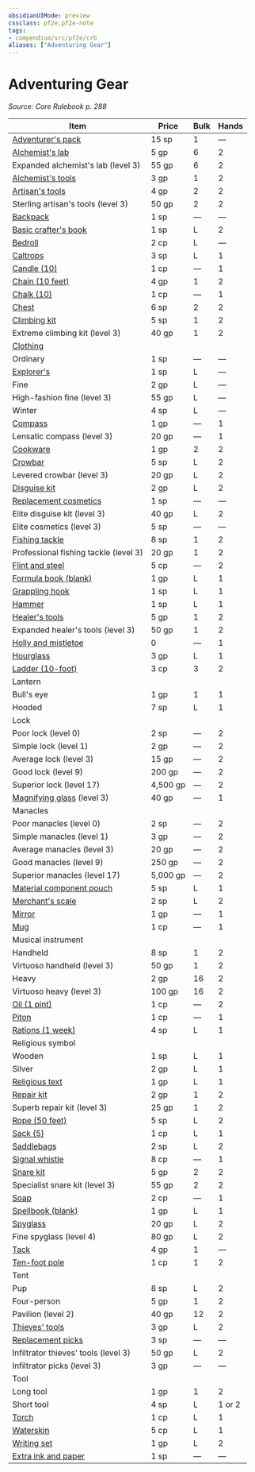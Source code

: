 ```yaml
---
obsidianUIMode: preview
cssclass: pf2e,pf2e-note
tags:
- compendium/src/pf2e/crb
aliases: ["Adventuring Gear"]
---
```

# Adventuring Gear  
*Source: Core Rulebook p. 288*  

| Item | Price | Bulk | Hands |
|------|-------|------|-------|
| [Adventurer's pack](../../compendium/equipment/items/adventurers-pack.md) | 15 sp | 1 | — |
| [Alchemist's lab](../../compendium/equipment/items/alchemists-lab.md) | 5 gp | 6 | 2 |
| Expanded alchemist's lab (level 3) | 55 gp | 6 | 2 |
| [Alchemist's tools](../../compendium/equipment/items/alchemists-tools.md) | 3 gp | 1 | 2 |
| [Artisan's tools](../../compendium/equipment/items/artisans-tools.md) | 4 gp | 2 | 2 |
| Sterling artisan's tools (level 3) | 50 gp | 2 | 2 |
| [Backpack](../../compendium/equipment/items/backpack.md) | 1 sp | — | — |
| [Basic crafter's book](../../compendium/equipment/items/basic-crafters-book.md) | 1 sp | L | 2 |
| [Bedroll](../../compendium/equipment/items/bedroll.md) | 2 cp | L | — |
| [Caltrops](../../compendium/equipment/items/caltrops.md) | 3 sp | L | 1 |
| [Candle (10)](../../compendium/equipment/items/candle-10.md) | 1 cp | — | 1 |
| [Chain (10 feet)](../../compendium/equipment/items/chain-10-feet.md) | 4 gp | 1 | 2 |
| [Chalk (10)](../../compendium/equipment/items/chalk-10.md) | 1 cp | — | 1 |
| [Chest](../../compendium/equipment/items/chest.md) | 6 sp | 2 | 2 |
| [Climbing kit](../../compendium/equipment/items/climbing-kit.md) | 5 sp | 1 | 2 |
| Extreme climbing kit (level 3) | 40 gp | 1 | 2 |
| [Clothing](../../compendium/equipment/items/clothing.md) |  |  |  |
| Ordinary | 1 sp | — | — |
| [Explorer's](../../compendium/equipment/items/explorers-clothing.md) | 1 sp | L | — |
| Fine | 2 gp | L | — |
| High-fashion fine (level 3) | 55 gp | L | — |
| Winter | 4 sp | L | — |
| [Compass](../../compendium/equipment/items/compass.md) | 1 gp | — | 1 |
| Lensatic compass (level 3) | 20 gp | — | 1 |
| [Cookware](../../compendium/equipment/items/cookware.md) | 1 gp | 2 | 2 |
| [Crowbar](../../compendium/equipment/items/crowbar.md) | 5 sp | L | 2 |
| Levered crowbar (level 3) | 20 gp | L | 2 |
| [Disguise kit](../../compendium/equipment/items/disguise-kit.md) | 2 gp | L | 2 |
| [Replacement cosmetics](../../compendium/equipment/items/replacement-cosmetics.md) | 1 sp | — | — |
| Elite disguise kit (level 3) | 40 gp | L | 2 |
| Elite cosmetics (level 3) | 5 sp | — | — |
| [Fishing tackle](../../compendium/equipment/items/fishing-tackle.md) | 8 sp | 1 | 2 |
| Professional fishing tackle (level 3) | 20 gp | 1 | 2 |
| [Flint and steel](../../compendium/equipment/items/flint-and-steel.md) | 5 cp | — | 2 |
| [Formula book (blank)](../../compendium/equipment/items/formula-book-blank.md) | 1 gp | L | 1 |
| [Grappling hook](../../compendium/equipment/items/grappling-hook.md) | 1 sp | L | 1 |
| [Hammer](../../compendium/equipment/items/hammer.md) | 1 sp | L | 1 |
| [Healer's tools](../../compendium/equipment/items/healers-tools.md) | 5 gp | 1 | 2 |
| Expanded healer's tools (level 3) | 50 gp | 1 | 2 |
| [Holly and mistletoe](../../compendium/equipment/items/holly-and-mistletoe.md) | 0 | — | 1 |
| [Hourglass](../../compendium/equipment/items/hourglass.md) | 3 gp | L | 1 |
| [Ladder (10-foot)](../../compendium/equipment/items/ladder-10-foot.md) | 3 cp | 3 | 2 |
| Lantern |  |  |  |
| Bull's eye | 1 gp | 1 | 1 |
| Hooded | 7 sp | L | 1 |
| Lock |  |  |  |
| Poor lock (level 0) | 2 sp | — | 2 |
| Simple lock (level 1) | 2 gp | — | 2 |
| Average lock (level 3) | 15 gp | — | 2 |
| Good lock (level 9) | 200 gp | — | 2 |
| Superior lock (level 17) | 4,500 gp | — | 2 |
| [Magnifying glass](../../compendium/equipment/items/magnifying-glass.md) (level 3) | 40 gp | — | 1 |
| Manacles |  |  |  |
| Poor manacles (level 0) | 2 sp | — | 2 |
| Simple manacles (level 1) | 3 gp | — | 2 |
| Average manacles (level 3) | 20 gp | — | 2 |
| Good manacles (level 9) | 250 gp | — | 2 |
| Superior manacles (level 17) | 5,000 gp | — | 2 |
| [Material component pouch](../../compendium/equipment/items/material-component-pouch.md) | 5 sp | L | 1 |
| [Merchant's scale](../../compendium/equipment/items/merchants-scale.md) | 2 sp | L | 2 |
| [Mirror](../../compendium/equipment/items/mirror.md) | 1 gp | — | 1 |
| [Mug](../../compendium/equipment/items/mug.md) | 1 cp | — | 1 |
| Musical instrument |  |  |  |
| Handheld | 8 sp | 1 | 2 |
| Virtuoso handheld (level 3) | 50 gp | 1 | 2 |
| Heavy | 2 gp | 16 | 2 |
| Virtuoso heavy (level 3) | 100 gp | 16 | 2 |
| [Oil (1 pint)](../../compendium/equipment/items/oil-1-pint.md) | 1 cp | — | 2 |
| [Piton](../../compendium/equipment/items/piton.md) | 1 cp | — | 1 |
| [Rations (1 week)](../../compendium/equipment/items/rations-1-week.md) | 4 sp | L | 1 |
| Religious symbol |  |  |  |
| Wooden | 1 sp | L | 1 |
| Silver | 2 gp | L | 1 |
| [Religious text](../../compendium/equipment/items/religious-text.md) | 1 gp | L | 1 |
| [Repair kit](../../compendium/equipment/items/repair-kit.md) | 2 gp | 1 | 2 |
| Superb repair kit (level 3) | 25 gp | 1 | 2 |
| [Rope (50 feet)](../../compendium/equipment/items/rope-50-feet.md) | 5 sp | L | 2 |
| [Sack (5)](../../compendium/equipment/items/sack-5.md) | 1 cp | L | 1 |
| [Saddlebags](../../compendium/equipment/items/saddlebags.md) | 2 sp | L | 2 |
| [Signal whistle](../../compendium/equipment/items/signal-whistle.md) | 8 cp | — | 1 |
| [Snare kit](../../compendium/equipment/items/snare-kit.md) | 5 gp | 2 | 2 |
| Specialist snare kit (level 3) | 55 gp | 2 | 2 |
| [Soap](../../compendium/equipment/items/soap.md) | 2 cp | — | 1 |
| [Spellbook (blank)](../../compendium/equipment/items/spellbook-blank.md) | 1 gp | L | 1 |
| [Spyglass](../../compendium/equipment/items/spyglass.md) | 20 gp | L | 2 |
| Fine spyglass (level 4) | 80 gp | L | 2 |
| [Tack](../../compendium/equipment/items/tack.md) | 4 gp | 1 | — |
| [Ten-foot pole](../../compendium/equipment/items/ten-foot-pole.md) | 1 cp | 1 | 2 |
| Tent |  |  |  |
| Pup | 8 sp | L | 2 |
| Four-person | 5 gp | 1 | 2 |
| Pavilion (level 2) | 40 gp | 12 | 2 |
| [Thieves' tools](../../compendium/equipment/items/thieves-tools.md) | 3 gp | L | 2 |
| [Replacement picks](../../compendium/equipment/items/replacement-picks.md) | 3 sp | — | — |
| Infiltrator thieves' tools (level 3) | 50 gp | L | 2 |
| Infiltrator picks (level 3) | 3 gp | — | — |
| Tool |  |  |  |
| Long tool | 1 gp | 1 | 2 |
| Short tool | 4 sp | L | 1 or 2 |
| [Torch](../../compendium/equipment/items/torch.md) | 1 cp | L | 1 |
| [Waterskin](../../compendium/equipment/items/waterskin.md) | 5 cp | L | 1 |
| [Writing set](../../compendium/equipment/items/writing-set.md) | 1 gp | L | 2 |
| [Extra ink and paper](../../compendium/equipment/items/extra-ink-and-paper.md) | 1 sp | — | — |